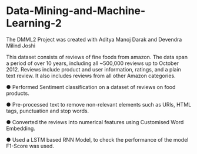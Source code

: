 # Data-Mining-and-Machine-Learning-2 

The DMML2 Project was created with Aditya Manoj Darak and Devendra Milind Joshi  

This dataset consists of reviews of fine foods from amazon. The data span a period of over 10 years, including all ~500,000 reviews up to October 2012. Reviews include product and user information, ratings, and a plain text review. It also includes reviews from all other Amazon categories.

● Performed Sentiment classification on a dataset of reviews on food products. 

● Pre-processed text to remove non-relevant elements such as URls, HTML tags, punctuation and stop words. 

● Converted the reviews into numerical features using Customised Word Embedding.

● Used a LSTM based RNN Model, to check the performance of the model F1-Score was used.

